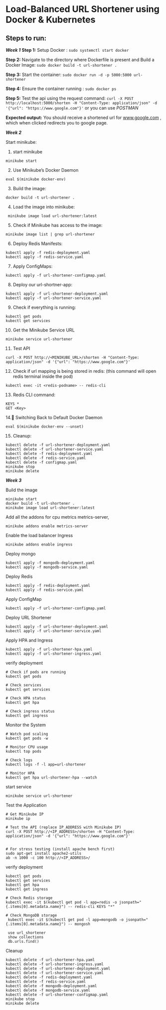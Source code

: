 # **Load-Balanced URL Shortener using Docker & Kubernetes**
## **Steps to run:**
***Week 1***
**Step 1:** Setup Docker : `sudo systemctl start docker`

**Step 2:** Navigate to the directory where Dockerfile is present and Build a Docker Image: `sudo docker build -t url-shortener .`

**Step 3:** Start the container: `sudo docker run -d -p 5000:5000 url-shortener`

**Step 4:** Ensure the container running : `sudo docker ps`

**Step 5:** Test the api using the request command: `curl -X POST http://localhost:5000/shorten -H "Content-Type: application/json" -d '{"url": "https://www.google.com"}'`
or you can use *POSTMAN*

**Expected output:** You should receive a shortened url for www.google.com , which when clicked redirects you to google page.

***Week 2***

Start minikube:

1. start minikube

```
minikube start
```

2. Use Minikube’s Docker Daemon

```
eval $(minikube docker-env)
```

3. Build the image:

```
docker build -t url-shortener .
```

4. Load the image into minikube:

```
 minikube image load url-shortener:latest
```

5. Check if Minikube has access to the image:

```
minikube image list | grep url-shortener
```

6. Deploy Redis Manifests:

```
kubectl apply -f redis-deployment.yaml
kubectl apply -f redis-service.yaml
```
7. Apply ConfigMaps:

```
kubectl apply -f url-shortener-configmap.yaml
```

8. Deploy our url-shortner-app:

```
kubectl apply -f url-shortener-deployment.yaml
kubectl apply -f url-shortener-service.yaml
```

9. Check if everything is running:

```
kubectl get pods
kubectl get services
```

10.  Get the Minikube Service URL

```
minikube service url-shortener
```

11. Test API

```
curl -X POST http://<MINIKUBE_URL>/shorten -H "Content-Type: application/json" -d '{"url": "https://www.google.com"}'
```
12. Check if url mapping is being stored in redis:
    (this command will open redis terminal inside the pod)
```
kubectl exec -it <redis-podname> -- redis-cli
```

13. Redis CLI command:
```
KEYS *
GET <Key>
```

14.🔄 Switching Back to Default Docker Daemon

```eval $(minikube docker-env --unset)```

15. Cleanup:
```
kubectl delete -f url-shortener-deployment.yaml
kubectl delete -f url-shortener-service.yaml
kubectl delete -f redis-deployment.yaml
kubectl delete -f redis-service.yaml
kubectl delete -f configmap.yaml
minikube stop
minikube delete
```


***Week 3***

Build the image
```
minikube start
docker build -t url-shortener .
minikube image load url-shortener:latest
```
Add all the addons for cpu metrics metrics-server, 

```
minikube addons enable metrics-server
```

Enable the load balancer Ingress
```
minikube addons enable ingress
```

Deploy mongo
```
kubectl apply -f mongodb-deployment.yaml
kubectl apply -f mongodb-service.yaml
```

Deploy Redis
```
kubectl apply -f redis-deployment.yaml
kubectl apply -f redis-service.yaml
```

Apply ConfigMap
```
kubectl apply -f url-shortener-configmap.yaml
```

Deploy URL Shortener
```
kubectl apply -f url-shortener-deployment.yaml
kubectl apply -f url-shortener-service.yaml
```

Apply HPA and Ingress
```
kubectl apply -f url-shortener-hpa.yaml
kubectl apply -f url-shortener-ingress.yaml
```

verify deployment
```
# Check if pods are running
kubectl get pods

# Check services
kubectl get services

# Check HPA status
kubectl get hpa

# Check ingress status
kubectl get ingress
```

Monitor the System
```
# Watch pod scaling
kubectl get pods -w

# Monitor CPU usage
kubectl top pods

# Check logs
kubectl logs -f -l app=url-shortener

# Monitor HPA
kubectl get hpa url-shortener-hpa --watch
```
start service
```
minikube service url-shortener
```
Test the Application
```
# Get Minikube IP
minikube ip

# Test the API (replace IP_ADDRESS with Minikube IP)
curl -X POST http://<IP_ADDRESS>/shorten -H "Content-Type: application/json" -d '{"url": "https://www.google.com"}'


# For stress testing (install apache bench first)
sudo apt-get install apache2-utils
ab -n 1000 -c 100 http://<IP_ADDRESS>/
```

verify deployment
```
kubectl get pods
kubectl get services
kubectl get hpa
kubectl get ingress

# Check Redis storage
kubectl exec -it $(kubectl get pod -l app=redis -o jsonpath="{.items[0].metadata.name}") -- redis-cli KEYS "*"

# Check MongoDB storage
 kubectl exec -it $(kubectl get pod -l app=mongodb -o jsonpath="{.items[0].metadata.name}") -- mongosh

 use url_shortener
 show collections
 db.urls.find()
```


Cleanup 
```
kubectl delete -f url-shortener-hpa.yaml
kubectl delete -f url-shortener-ingress.yaml
kubectl delete -f url-shortener-deployment.yaml
kubectl delete -f url-shortener-service.yaml
kubectl delete -f redis-deployment.yaml
kubectl delete -f redis-service.yaml
kubectl delete -f mongodb-deployment.yaml
kubectl delete -f mongodb-service.yaml
kubectl delete -f url-shortener-configmap.yaml
minikube stop
minikube delete
```


